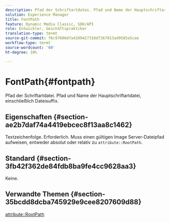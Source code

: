 ```yaml
---
description: Pfad der Schriftartdatei. Pfad und Name der Hauptschriftartdatei, einschließlich Dateisuffix.
solution: Experience Manager
title: FontPath
feature: Dynamic Media Classic, SDK/API
role: Entwickler, Geschäftspraktiker
translation-type: tm+mt
source-git-commit: f6c97606d7a4209427316d7367013ad9585a5cae
workflow-type: tm+mt
source-wordcount: '60'
ht-degree: 10%

---
```



# FontPath{#fontpath}

Pfad der Schriftartdatei. Pfad und Name der Hauptschriftartdatei, einschließlich Dateisuffix.

## Eigenschaften {#section-ae2b7daf74a4419ebcec8f13aa8c1462}

Textzeichenfolge. Erforderlich. Muss einen gültigen Image Server-Dateipfad aufweisen, entweder absolut oder relativ zu `attribute::RootPath`.

## Standard {#section-3fb42f362de84fdb8ba9fe4cc9628aa3}

Keine.

## Verwandte Themen {#section-35bcdd8dcba745929e9cee8207609d88}

[attribute::RootPath](/help/aem-is-ir-api/is-api/image-catalog/image-serving-api-ref/c-image-catalog-reference/c-attributes-reference/r-rootpath.md)
